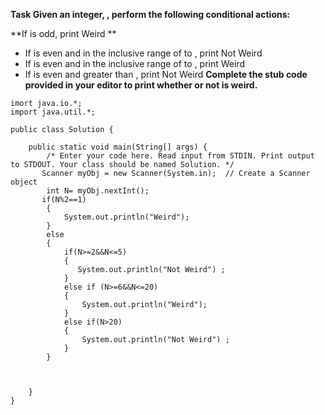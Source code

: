 
**Task
Given an integer, , perform the following conditional actions:**

**If  is odd, print Weird **
- If  is even and in the inclusive range of  to , print Not Weird
- If  is even and in the inclusive range of  to , print Weird
- If  is even and greater than , print Not Weird
**Complete the stub code provided in your editor to print whether or not  is weird.**


~~~
imort java.io.*;
import java.util.*;

public class Solution {

    public static void main(String[] args) {
        /* Enter your code here. Read input from STDIN. Print output to STDOUT. Your class should be named Solution. */
       Scanner myObj = new Scanner(System.in);  // Create a Scanner object
        int N= myObj.nextInt();
       if(N%2==1)
        {
            System.out.println("Weird");
        }
        else 
        {
            if(N>=2&&N<=5)
            {
               System.out.println("Not Weird") ;
            }
            else if (N>=6&&N<=20)
            {
                System.out.println("Weird"); 
            }
            else if(N>20)
            {
                System.out.println("Not Weird") ;
            }
        }



    }
}

~~~
